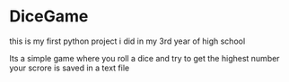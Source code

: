 # DiceGame
this is my first python project i did in my 3rd year of high school

Its a simple game where you roll a dice and try to get the highest number
your scrore is saved in a text file
